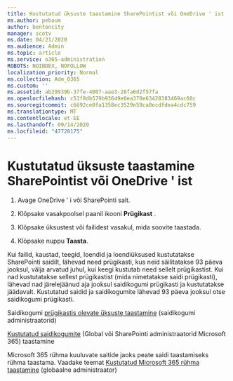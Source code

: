 ```yaml
---
title: Kustutatud üksuste taastamine SharePointist või OneDrive ' ist
ms.author: pebaum
author: bentoncity
manager: scotv
ms.date: 04/21/2020
ms.audience: Admin
ms.topic: article
ms.service: o365-administration
ROBOTS: NOINDEX, NOFOLLOW
localization_priority: Normal
ms.collection: Adm_O365
ms.custom: ''
ms.assetid: ab29939b-37fe-4007-aae3-26fa6d2f57fa
ms.openlocfilehash: c53f8db579b93649e0ea370e63428383469ac60c
ms.sourcegitcommit: c6692ce0fa1358ec3529e59ca0ecdfdea4cdc759
ms.translationtype: MT
ms.contentlocale: et-EE
ms.lasthandoff: 09/14/2020
ms.locfileid: "47728175"
---
```

# <a name="restore-deleted-items-from-sharepoint-or-onedrive"></a>Kustutatud üksuste taastamine SharePointist või OneDrive ' ist

1. Avage OneDrive ' i või SharePointi sait.
    
2. Klõpsake vasakpoolsel paanil ikooni **Prügikast** . 
    
3. Klõpsake üksustest või failidest vasakul, mida soovite taastada.
    
4. Klõpsake nuppu **Taasta**. 
    
Kui failid, kaustad, teegid, loendid ja loendiüksused kustutatakse SharePointi saidilt, lähevad need prügikasti, kus neid säilitatakse 93 päeva jooksul, välja arvatud juhul, kui keegi kustutab need sellelt prügikastist. Kui nad kustutatakse sellest prügikastist (mida nimetatakse saidi prügikasti), lähevad nad järelejäänud aja jooksul saidikogumi prügikasti ja kustutatakse jäädavalt. Kustutatud saidid ja saidikogumite lähevad 93 päeva jooksul otse saidikogumi prügikasti.
  
Saidikogumi [prügikastis olevate üksuste taastamine](https://go.microsoft.com/fwlink/?linkid=867800) (saidikogumi administraatorid) 
  
[Kustutatud saidikogumite](https://go.microsoft.com/fwlink/?linkid=867660) (Global või SharePointi administraatorid Microsoft 365) taastamine 
  
Microsoft 365 rühma kuuluvate saitide jaoks peate saidi taastamiseks rühma taastama. Vaadake teemat [Kustutatud Microsoft 365 rühma taastamine](https://go.microsoft.com/fwlink/?linkid=867802) (globaalne administraator) 
  

